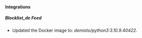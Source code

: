 #### Integrations
##### Blocklist_de Feed
- Updated the Docker image to: *demisto/python3:3.10.9.40422*.

